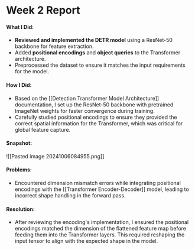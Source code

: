 # Week 2 Report

#### What I Did:
- **Reviewed and implemented the DETR model** using a ResNet-50 backbone for feature extraction.
- Added **positional encodings** and **object queries** to the Transformer architecture.
- Preprocessed the dataset to ensure it matches the input requirements for the model.

#### How I Did:
- Based on the [[Detection Transformer Model Architecture]] documentation, I set up the ResNet-50 backbone with pretrained ImageNet weights for faster convergence during training.
- Carefully studied positional encodings to ensure they provided the correct spatial information for the Transformer, which was critical for global feature capture.

#### Snapshot:
![[Pasted image 20241006084955.png]]

#### Problems:
- Encountered dimension mismatch errors while integrating positional encodings with the [[Transformer Encoder-Decoder]] model, leading to incorrect shape handling in the forward pass.

#### Resolution:
- After reviewing the encoding's implementation, I ensured the positional encodings matched the dimension of the flattened feature map before feeding them into the Transformer layers. This required reshaping the input tensor to align with the expected shape in the model.

